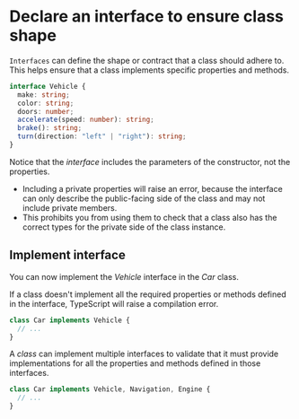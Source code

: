 # Declare an interface to ensure class shape

`Interfaces` can define the shape or contract that a class should adhere to. This helps ensure that a class implements specific properties and methods.

```ts
interface Vehicle {
  make: string;
  color: string;
  doors: number;
  accelerate(speed: number): string;
  brake(): string;
  turn(direction: "left" | "right"): string;
}
```

Notice that the _interface_ includes the parameters of the constructor, not the properties.

- Including a private properties will raise an error, because the interface can only describe the public-facing side of the class and may not include private members.
- This prohibits you from using them to check that a class also has the correct types for the private side of the class instance.

## Implement interface

You can now implement the _Vehicle_ interface in the _Car_ class.

If a class doesn't implement all the required properties or methods defined in the interface, TypeScript will raise a compilation error.

```ts
class Car implements Vehicle {
  // ...
}
```

A _class_ can implement multiple interfaces to validate that it must provide implementations for all the properties and methods defined in those interfaces.

```ts
class Car implements Vehicle, Navigation, Engine {
  // ...
}
```
